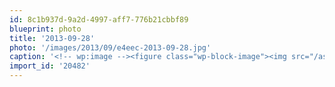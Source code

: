 ```yaml
---
id: 8c1b937d-9a2d-4997-aff7-776b21cbbf89
blueprint: photo
title: '2013-09-28'
photo: '/images/2013/09/e4eec-2013-09-28.jpg'
caption: '<!-- wp:image --><figure class="wp-block-image"><img src="/assets/images/2013/09/e4eec-2013-09-28.jpg" /></figure><!-- /wp:image --><!-- wp:paragraph --><p>Kangaroo!</p><!-- /wp:paragraph -->'
import_id: '20482'
---
```

